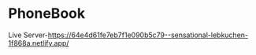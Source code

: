 # PhoneBook
Live Server-https://64e4d61fe7eb7f1e090b5c79--sensational-lebkuchen-1f868a.netlify.app/
